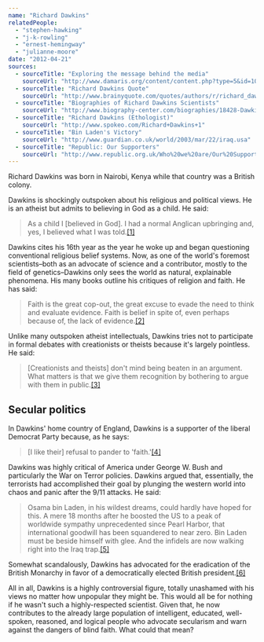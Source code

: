 ```yaml
---
name: "Richard Dawkins"
relatedPeople:
  - "stephen-hawking"
  - "j-k-rowling"
  - "ernest-hemingway"
  - "julianne-moore"
date: "2012-04-21"
sources:
  - sourceTitle: "Exploring the message behind the media"
    sourceUrl: "http://www.damaris.org/content/content.php?type=5&id=102"
  - sourceTitle: "Richard Dawkins Quote"
    sourceUrl: "http://www.brainyquote.com/quotes/authors/r/richard_dawkins.html"
  - sourceTitle: "Biographies of Richard Dawkins Scientists"
    sourceUrl: "http://www.biography-center.com/biographies/18428-Dawkins_Richard.html"
  - sourceTitle: "Richard Dawkins (Ethologist)"
    sourceUrl: "http://www.spokeo.com/Richard+Dawkins+1"
  - sourceTitle: "Bin Laden's Victory"
    sourceUrl: "http://www.guardian.co.uk/world/2003/mar/22/iraq.usa"
  - sourceTitle: "Republic: Our Supporters"
    sourceUrl: "http://www.republic.org.uk/Who%20we%20are/Our%20Supporters%20Include/index.php"
---
```


Richard Dawkins was born in Nairobi, Kenya while that country was a British colony.

Dawkins is shockingly outspoken about his religious and political views. He is an atheist but admits to believing in God as a child. He said:

>As a child I [believed in God]. I had a normal Anglican upbringing and, yes, I believed what I was told.<a class="source-citation" href="http://www.damaris.org/content/content.php?type=5&id=102" title="Exploring the message behind the media">[1]</a>

Dawkins cites his 16th year as the year he woke up and began questioning conventional religious belief systems. Now, as one of the world's foremost scientists–both as an advocate of science and a contributor, mostly to the field of genetics–Dawkins only sees the world as natural, explainable phenomena. His many books outline his critiques of religion and faith. He has said:

>Faith is the great cop-out, the great excuse to evade the need to think and evaluate evidence. Faith is belief in spite of, even perhaps because of, the lack of evidence.<a class="source-citation" href="http://www.brainyquote.com/quotes/authors/r/richard_dawkins.html" title="Richard Dawkins Quote">[2]</a>

Unlike many outspoken atheist intellectuals, Dawkins tries not to participate in formal debates with creationists or theists because it's largely pointless. He said:

>[Creationists and theists] don't mind being beaten in an argument. What matters is that we give them recognition by bothering to argue with them in public.<a class="source-citation" href="http://www.biography-center.com/biographies/18428-Dawkins_Richard.html" title="Biographies of Richard Dawkins Scientists">[3]</a>

## Secular politics

In Dawkins' home country of England, Dawkins is a supporter of the liberal Democrat Party because, as he says:

>[I like their] refusal to pander to 'faith.'<a class="source-citation" href="http://www.spokeo.com/Richard+Dawkins+1" title="Richard Dawkins (Ethologist)">[4]</a>

Dawkins was highly critical of America under George W. Bush and particularly the War on Terror policies. Dawkins argued that, essentially, the terrorists had accomplished their goal by plunging the western world into chaos and panic after the 9/11 attacks. He said:

>Osama bin Laden, in his wildest dreams, could hardly have hoped for this. A mere 18 months after he boosted the US to a peak of worldwide sympathy unprecedented since Pearl Harbor, that international goodwill has been squandered to near zero. Bin Laden must be beside himself with glee. And the infidels are now walking right into the Iraq trap.<a class="source-citation" href="http://www.guardian.co.uk/world/2003/mar/22/iraq.usa" title="Bin Laden&apos;s Victory">[5]</a>

Somewhat scandalously, Dawkins has advocated for the eradication of the British Monarchy in favor of a democratically elected British president.<a class="source-citation" href="http://www.republic.org.uk/Who%20we%20are/Our%20Supporters%20Include/index.php" title="Republic: Our Supporters">[6]</a>

All in all, Dawkins is a highly controversial figure, totally unashamed with his views no matter how unpopular they might be. This would all be for nothing if he wasn't such a highly-respected scientist. Given that, he now contributes to the already large population of intelligent, educated, well-spoken, reasoned, and logical people who advocate secularism and warn against the dangers of blind faith. What could that mean?